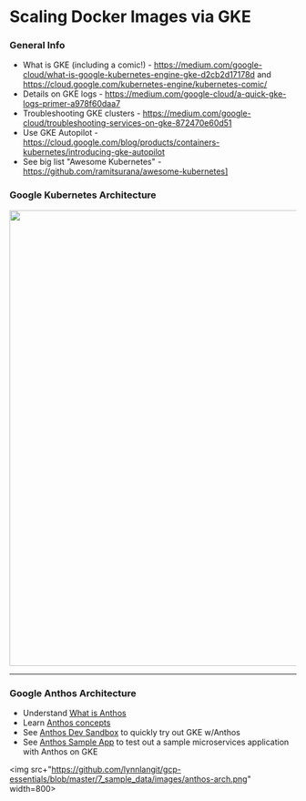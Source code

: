# Scaling Docker Images via GKE

### General Info

- What is GKE (including a comic!) - https://medium.com/google-cloud/what-is-google-kubernetes-engine-gke-d2cb2d17178d and https://cloud.google.com/kubernetes-engine/kubernetes-comic/
- Details on GKE logs - https://medium.com/google-cloud/a-quick-gke-logs-primer-a978f60daa7
- Troubleshooting GKE clusters - https://medium.com/google-cloud/troubleshooting-services-on-gke-872470e60d51
- Use GKE Autopilot - https://cloud.google.com/blog/products/containers-kubernetes/introducing-gke-autopilot
- See big list "Awesome Kubernetes" - https://github.com/ramitsurana/awesome-kubernetes]

### Google Kubernetes Architecture  

<img src="https://github.com/lynnlangit/gcp-essentials/blob/master/7_sample_data/images/gke-arch.png" width=800>

---

### Google Anthos Architecture

- Understand [What is Anthos](https://thenewstack.io/anthos-kubernetes-infrastructure-to-make-developers-more-productive/)
- Learn [Anthos concepts](https://cloud.google.com/anthos/docs/concepts/anthos-overview)
- See [Anthos Dev Sandbox](https://anthos-sandbox.dev/) to quickly try out GKE w/Anthos  
- See [Anthos Sample App](https://console.cloud.google.com/marketplace/product/click-to-deploy-images/anthos-sample-deployment) to test out a sample microservices application with Anthos on GKE

<img src+"https://github.com/lynnlangit/gcp-essentials/blob/master/7_sample_data/images/anthos-arch.png" width=800>


